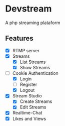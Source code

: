 # Devstream

A php streaming plataform

## Features

-   [x] RTMP server
-   [x] Streams
    -   [x] List Streams
    -   [x] Show Streams
-   [ ] Cookie Authentication
    -   [x] Login
    -   [ ] Register
    -   [x] Logout
-   [x] Stream Studio
    -   [x] Create Streams
    -   [x] Edit Streams
-   [x] Realtime-Chat
-   [x] Likes and Views
